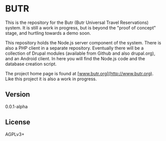 # BUTR

This is the repository for the Butr (Butr Universal Travel Reservations) system. It is still a work in progress, but is beyond the "proof of concept" stage, and hurtling towards a demo soon.

This repository holds the Node.js server component of the system. There is also a PHP client in a separate repository. Eventually there will be a collection of Drupal modules (available from Github and also drupal.org), and an Android client. In here you will find the Node.js code and the database creation script.

The project home page is found at [www.butr.org](http://www.butr.org). Like this project it is also a work in progress.

## Version

0.0.1-alpha

## License

AGPLv3+

